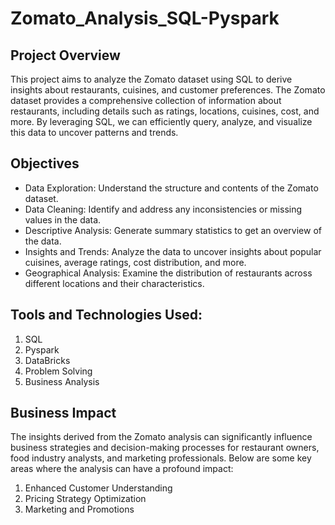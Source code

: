 # Zomato_Analysis_SQL-Pyspark
## Project Overview
This project aims to analyze the Zomato dataset using SQL to derive insights about restaurants, cuisines, and customer preferences. The Zomato dataset provides a comprehensive collection of information about restaurants, including details such as ratings, locations, cuisines, cost, and more. By leveraging SQL, we can efficiently query, analyze, and visualize this data to uncover patterns and trends.
## Objectives
- Data Exploration: Understand the structure and contents of the Zomato dataset.
- Data Cleaning: Identify and address any inconsistencies or missing values in the data.
- Descriptive Analysis: Generate summary statistics to get an overview of the data.
- Insights and Trends: Analyze the data to uncover insights about popular cuisines, average ratings, cost distribution, and more.
- Geographical Analysis: Examine the distribution of restaurants across different locations and their characteristics.
## Tools and Technologies Used:
1. SQL
2. Pyspark
3. DataBricks
5. Problem Solving
6. Business Analysis
## Business Impact
The insights derived from the Zomato analysis can significantly influence business strategies and decision-making processes for restaurant owners, food industry analysts, and marketing professionals. Below are some key areas where the analysis can have a profound impact:
1. Enhanced Customer Understanding
2. Pricing Strategy Optimization
3. Marketing and Promotions
